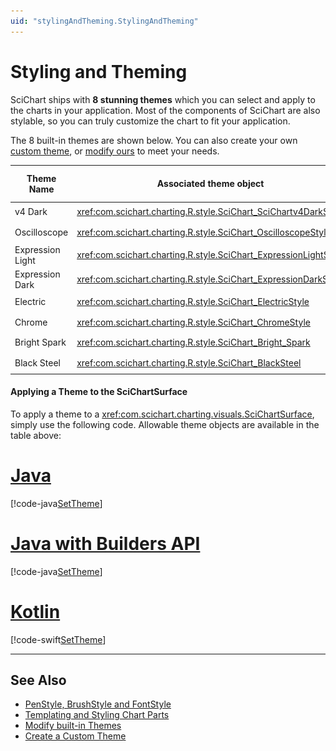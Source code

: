 ```yaml
---
uid: "stylingAndTheming.StylingAndTheming"
---
```


# Styling and Theming

SciChart ships with **8 stunning themes** which you can select and apply to the charts in your application. Most of the components of SciChart are also stylable, so you can truly customize the chart to fit your application.

The 8 built-in themes are shown below. You can also create your own [custom theme](xref:stylingAndTheming.CreateACustomTheme), or [modify ours](xref:stylingAndTheming.ModifyBuiltInThemes) to meet your needs.

| **Theme Name**     | **Associated theme object**                                         | **Result when Applied**                                                                |
| ------------------ | ------------------------------------------------------------------- | -------------------------------------------------------------------------------------- |
| v4 Dark            | <xref:com.scichart.charting.R.style.SciChart_SciChartv4DarkStyle>   | <img src="images/v4-dark-theme.png" alt="v4 Dark Theme" width="500"/>                  | 
| Oscilloscope       | <xref:com.scichart.charting.R.style.SciChart_OscilloscopeStyle>     | <img src="images/oscilloscope-theme.png" alt="Oscilloscope Theme" width="500"/>        |
| Expression Light   | <xref:com.scichart.charting.R.style.SciChart_ExpressionLightStyle>  | <img src="images/expression-light-theme.png" alt="Expression Light Theme" width="500"/>|
| Expression Dark    | <xref:com.scichart.charting.R.style.SciChart_ExpressionDarkStyle>   | <img src="images/expression-dark-theme.png" alt="Expression Dark Theme" width="500"/>  |
| Electric           | <xref:com.scichart.charting.R.style.SciChart_ElectricStyle>         | <img src="images/electric-theme.png" alt="Electric Theme" width="500"/>                |
| Chrome             | <xref:com.scichart.charting.R.style.SciChart_ChromeStyle>           | <img src="images/chrome-theme.png" alt="Chrome Theme" width="500"/>                    |
| Bright Spark       | <xref:com.scichart.charting.R.style.SciChart_Bright_Spark>          | <img src="images/bright-spark-theme.png" alt="Bright Spark Theme" width="500"/>        |
| Black Steel        | <xref:com.scichart.charting.R.style.SciChart_BlackSteel>            | <img src="images/black-steel-theme.png" alt="Black Steel Theme" width="500"/>          |

#### Applying a Theme to the SciChartSurface
To apply a theme to a <xref:com.scichart.charting.visuals.SciChartSurface>, simply use the following code. Allowable theme objects are available in the table above:

# [Java](#tab/java)
[!code-java[SetTheme](../../../samples/sandbox/app/src/main/java/com/scichart/docsandbox/examples/java/stylingAndTheming/StylingAndTheming.java#SetTheme)]
# [Java with Builders API](#tab/javaBuilder)
[!code-java[SetTheme](../../../samples/sandbox/app/src/main/java/com/scichart/docsandbox/examples/javaBuilder/stylingAndTheming/StylingAndTheming.java#SetTheme)]
# [Kotlin](#tab/kotlin)
[!code-swift[SetTheme](../../../samples/sandbox/app/src/main/java/com/scichart/docsandbox/examples/kotlin/stylingAndTheming/StylingAndTheming.kt#SetTheme)]
***

## See Also
- [PenStyle, BrushStyle and FontStyle](xref:stylingAndTheming.PenStyleBrushStyleAndFontStyle)
- [Templating and Styling Chart Parts](xref:stylingAndTheming.TemplatingAndStylingChartParts)
- [Modify built-in Themes](xref:stylingAndTheming.ModifyBuiltInThemes)
- [Create a Custom Theme](xref:stylingAndTheming.CreateACustomTheme)
